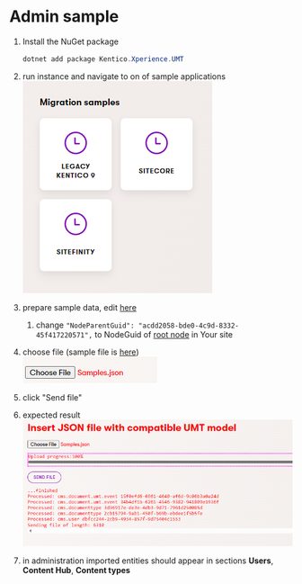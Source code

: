 # Admin sample

1. Install the NuGet package

   ```powershell
   dotnet add package Kentico.Xperience.UMT
   ```

2. run instance and navigate to on of sample applications  
   ![Sample apps screenshot](./.images/sample-apps.png)
3. prepare sample data, edit [here](./Data/Samples.json)
   1. change `"NodeParentGuid": "acdd2058-bde0-4c9d-8332-45f417220571",` to NodeGuid of [root node](../../Docs/References.md#root-node) in Your site
4. choose file (sample file is [here](./Data/Samples.json))  
   ![Pick file](./.images/pick-file.png)
5. click "Send file"
6. expected result  
   ![expected result](./.images/expected-result.png)

7. in administration imported entities should appear in sections **Users**, **Content Hub**, **Content types**

